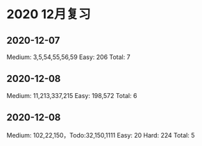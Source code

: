 # 2020 12月复习
## 2020-12-07
Medium: 3,5,54,55,56,59
Easy: 206
Total: 7
## 2020-12-08
Medium: 11,213,337,215
Easy: 198,572
Total: 6
## 2020-12-08
Medium: 102,22,150，Todo:32,150,1111
Easy: 20
Hard: 224
Total: 5